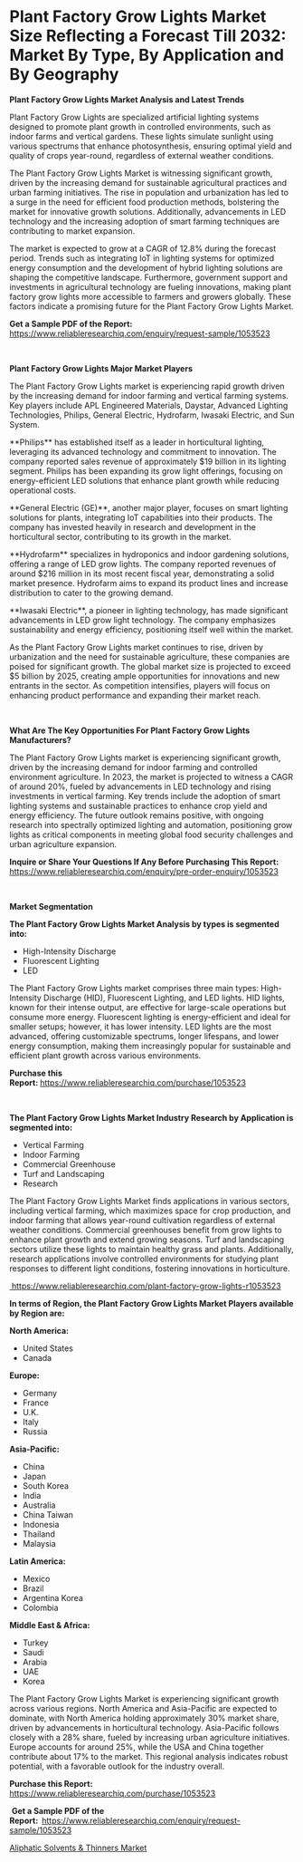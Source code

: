 <p><h1>Plant Factory Grow Lights Market Size Reflecting a Forecast Till 2032: Market By Type, By Application and By Geography</h1></p><p><strong>Plant Factory Grow Lights Market Analysis and Latest Trends</strong></p>
<p><p>Plant Factory Grow Lights are specialized artificial lighting systems designed to promote plant growth in controlled environments, such as indoor farms and vertical gardens. These lights simulate sunlight using various spectrums that enhance photosynthesis, ensuring optimal yield and quality of crops year-round, regardless of external weather conditions.</p><p>The Plant Factory Grow Lights Market is witnessing significant growth, driven by the increasing demand for sustainable agricultural practices and urban farming initiatives. The rise in population and urbanization has led to a surge in the need for efficient food production methods, bolstering the market for innovative growth solutions. Additionally, advancements in LED technology and the increasing adoption of smart farming techniques are contributing to market expansion.</p><p>The market is expected to grow at a CAGR of 12.8% during the forecast period. Trends such as integrating IoT in lighting systems for optimized energy consumption and the development of hybrid lighting solutions are shaping the competitive landscape. Furthermore, government support and investments in agricultural technology are fueling innovations, making plant factory grow lights more accessible to farmers and growers globally. These factors indicate a promising future for the Plant Factory Grow Lights Market.</p></p>
<p><strong>Get a Sample PDF of the Report:&nbsp;</strong> <a href="https://www.reliableresearchiq.com/enquiry/request-sample/1053523?utm_campaign=2735&utm_medium=2&utm_source=Github&utm_content=ia&utm_term=22032025&utm_id=plant-factory-grow-lights">https://www.reliableresearchiq.com/enquiry/request-sample/1053523</a></p>
<p>&nbsp;</p>
<p><strong>Plant Factory Grow Lights Major Market Players</strong></p>
<p><p>The Plant Factory Grow Lights market is experiencing rapid growth driven by the increasing demand for indoor farming and vertical farming systems. Key players include APL Engineered Materials, Daystar, Advanced Lighting Technologies, Philips, General Electric, Hydrofarm, Iwasaki Electric, and Sun System.</p><p>**Philips** has established itself as a leader in horticultural lighting, leveraging its advanced technology and commitment to innovation. The company reported sales revenue of approximately $19 billion in its lighting segment. Philips has been expanding its grow light offerings, focusing on energy-efficient LED solutions that enhance plant growth while reducing operational costs.</p><p>**General Electric (GE)**, another major player, focuses on smart lighting solutions for plants, integrating IoT capabilities into their products. The company has invested heavily in research and development in the horticultural sector, contributing to its growth in the market.</p><p>**Hydrofarm** specializes in hydroponics and indoor gardening solutions, offering a range of LED grow lights. The company reported revenues of around $216 million in its most recent fiscal year, demonstrating a solid market presence. Hydrofarm aims to expand its product lines and increase distribution to cater to the growing demand.</p><p>**Iwasaki Electric**, a pioneer in lighting technology, has made significant advancements in LED grow light technology. The company emphasizes sustainability and energy efficiency, positioning itself well within the market.</p><p>As the Plant Factory Grow Lights market continues to rise, driven by urbanization and the need for sustainable agriculture, these companies are poised for significant growth. The global market size is projected to exceed $5 billion by 2025, creating ample opportunities for innovations and new entrants in the sector. As competition intensifies, players will focus on enhancing product performance and expanding their market reach.</p></p>
<p>&nbsp;</p>
<p><strong>What Are The Key Opportunities For Plant Factory Grow Lights Manufacturers?</strong></p>
<p><p>The Plant Factory Grow Lights market is experiencing significant growth, driven by the increasing demand for indoor farming and controlled environment agriculture. In 2023, the market is projected to witness a CAGR of around 20%, fueled by advancements in LED technology and rising investments in vertical farming. Key trends include the adoption of smart lighting systems and sustainable practices to enhance crop yield and energy efficiency. The future outlook remains positive, with ongoing research into spectrally optimized lighting and automation, positioning grow lights as critical components in meeting global food security challenges and urban agriculture expansion.</p></p>
<p><strong>Inquire or Share Your Questions If Any Before Purchasing This Report:</strong> <a href="https://www.reliableresearchiq.com/enquiry/pre-order-enquiry/1053523?utm_campaign=2735&utm_medium=2&utm_source=Github&utm_content=ia&utm_term=22032025&utm_id=plant-factory-grow-lights">https://www.reliableresearchiq.com/enquiry/pre-order-enquiry/1053523</a></p>
<p>&nbsp;</p>
<p><strong>Market Segmentation</strong></p>
<p><strong>The Plant Factory Grow Lights Market Analysis by types is segmented into:</strong></p>
<p><ul><li>High-Intensity Discharge</li><li>Fluorescent Lighting</li><li>LED</li></ul></p>
<p><p>The Plant Factory Grow Lights market comprises three main types: High-Intensity Discharge (HID), Fluorescent Lighting, and LED lights. HID lights, known for their intense output, are effective for large-scale operations but consume more energy. Fluorescent lighting is energy-efficient and ideal for smaller setups; however, it has lower intensity. LED lights are the most advanced, offering customizable spectrums, longer lifespans, and lower energy consumption, making them increasingly popular for sustainable and efficient plant growth across various environments.</p></p>
<p><strong>Purchase this Report:&nbsp;</strong><a href="https://www.reliableresearchiq.com/purchase/1053523?utm_campaign=2735&utm_medium=2&utm_source=Github&utm_content=ia&utm_term=22032025&utm_id=plant-factory-grow-lights">https://www.reliableresearchiq.com/purchase/1053523</a></p>
<p>&nbsp;</p>
<p><strong>The Plant Factory Grow Lights Market Industry Research by Application is segmented into:</strong></p>
<p><ul><li>Vertical Farming</li><li>Indoor Farming</li><li>Commercial Greenhouse</li><li>Turf and Landscaping</li><li>Research</li></ul></p>
<p><p>The Plant Factory Grow Lights Market finds applications in various sectors, including vertical farming, which maximizes space for crop production, and indoor farming that allows year-round cultivation regardless of external weather conditions. Commercial greenhouses benefit from grow lights to enhance plant growth and extend growing seasons. Turf and landscaping sectors utilize these lights to maintain healthy grass and plants. Additionally, research applications involve controlled environments for studying plant responses to different light conditions, fostering innovations in horticulture.</p></p>
<p><a href="https://www.reliableresearchiq.com/plant-factory-grow-lights-r1053523?utm_campaign=2735&utm_medium=2&utm_source=Github&utm_content=ia&utm_term=22032025&utm_id=plant-factory-grow-lights">&nbsp;https://www.reliableresearchiq.com/plant-factory-grow-lights-r1053523</a></p>
<p><strong>In terms of Region, the Plant Factory Grow Lights Market Players available by Region are:</strong></p>
<p>
    <p> <strong> North America: </strong>
        <ul>
            <li>United States</li>
            <li>Canada</li>
        </ul>
        </p> 
    <p> <strong> Europe: </strong>
        <ul>
            <li>Germany</li>
            <li>France</li>
            <li>U.K.</li>
            <li>Italy</li>
            <li>Russia</li>
        </ul>
        </p> 
    <p> <strong> Asia-Pacific: </strong>
        <ul>
            <li>China</li>
            <li>Japan</li>
            <li>South Korea</li>
            <li>India</li>
            <li>Australia</li>
            <li>China Taiwan</li>
            <li>Indonesia</li>
            <li>Thailand</li>
            <li>Malaysia</li>
        </ul>
        </p> 
    <p> <strong> Latin America: </strong>
        <ul>
            <li>Mexico</li>
            <li>Brazil</li>
            <li>Argentina Korea</li>
            <li>Colombia</li>
        </ul>
        </p> 
    <p> <strong> Middle East & Africa: </strong>
        <ul>
            <li>Turkey</li>
            <li>Saudi</li>
            <li>Arabia</li>
            <li>UAE</li>
            <li>Korea</li>
        </ul>
    </p>
    </p>
<p><p>The Plant Factory Grow Lights Market is experiencing significant growth across various regions. North America and Asia-Pacific are expected to dominate, with North America holding approximately 30% market share, driven by advancements in horticultural technology. Asia-Pacific follows closely with a 28% share, fueled by increasing urban agriculture initiatives. Europe accounts for around 25%, while the USA and China together contribute about 17% to the market. This regional analysis indicates robust potential, with a favorable outlook for the industry overall.</p></p>
<p><strong>Purchase this Report: </strong><a href="https://www.reliableresearchiq.com/purchase/1053523?utm_campaign=2735&utm_medium=2&utm_source=Github&utm_content=ia&utm_term=22032025&utm_id=plant-factory-grow-lights">https://www.reliableresearchiq.com/purchase/1053523</a></p>
<p>&nbsp;<strong>Get a Sample PDF of the Report:&nbsp;&nbsp;</strong><a href="https://www.reliableresearchiq.com/enquiry/request-sample/1053523?utm_campaign=2735&utm_medium=2&utm_source=Github&utm_content=ia&utm_term=22032025&utm_id=plant-factory-grow-lights">https://www.reliableresearchiq.com/enquiry/request-sample/1053523</a></p>
<p><strong></strong></p>
<p><p><a href="https://github.com/watzondechao/Market-Research-Report-List-1/blob/main/aliphatic-solvents-thinners-market.md?utm_campaign=2735&utm_medium=2&utm_source=Github&utm_content=ia&utm_term=22032025&utm_id=plant-factory-grow-lights">Aliphatic Solvents & Thinners Market</a></p></p>
